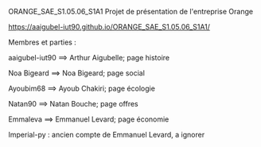 ORANGE_SAE_S1.05.06_S1A1 
Projet de présentation de l'entreprise Orange

https://aaigubel-iut90.github.io/ORANGE_SAE_S1.05.06_S1A1/


Membres et parties :

aaigubel-iut90 ==> Arthur Aigubelle; page histoire

Noa Bigeard ==> Noa Bigeard; page social

Ayoubim68 ==> Ayoub Chakiri; page écologie

Natan90 ==> Natan Bouche; page offres

Emmaleva ==> Emmanuel Levard; page économie

Imperial-py : ancien compte de Emmanuel Levard, a ignorer
